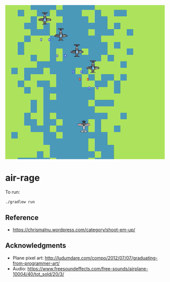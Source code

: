 ![Screenshot](docs/ss.png)

# air-rage

To run:

    ./gradlew run

## Reference

- https://chrismalnu.wordpress.com/category/shoot-em-up/

## Acknowledgments

- Plane pixel art: http://ludumdare.com/compo/2012/07/07/graduating-from-programmer-art/
- Audio: https://www.freesoundeffects.com/free-sounds/airplane-10004/40/tot_sold/20/3/
